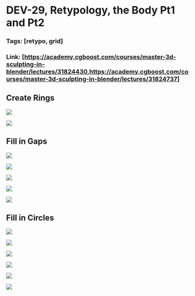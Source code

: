 # DEV-29, Retypology, the Body Pt1 and Pt2
### Tags: [retypo, grid]
### Link: [<https://academy.cgboost.com/courses/master-3d-sculpting-in-blender/lectures/31824430>,<https://academy.cgboost.com/courses/master-3d-sculpting-in-blender/lectures/31824737>]

## Create Rings

![](../images/DEV-29/DEV-29-A1.png)

![](../images/DEV-29/DEV-29-A2.png)

## Fill in Gaps

![](../images/DEV-29/DEV-29-B1.png)

![](../images/DEV-29/DEV-29-B2.png)

![](../images/DEV-29/DEV-29-B3.png)

![](../images/DEV-29/DEV-29-B4.png)

![](../images/DEV-29/DEV-29-B5.png)

## Fill in Circles

![](../images/DEV-29/DEV-29-C1.png)

![](../images/DEV-29/DEV-29-C2.png)

![](../images/DEV-29/DEV-29-C3.png)

![](../images/DEV-29/DEV-29-C4.png)

![](../images/DEV-29/DEV-29-C5.png)

![](../images/DEV-29/DEV-29-C6.png)